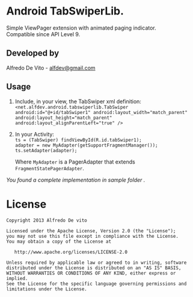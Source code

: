 Android TabSwiperLib.
============================================

Simple ViewPager extension with animated paging indicator.  
Compatible since API Level 9.

Developed by
---

Alfredo De Vito - <alfdev@gmail.com>

Usage
---

1.  Include, in your view, the TabSwiper xml definition:  
      `<net.alfdev.android.tabswiperlib.TabSwiper
        android:id="@+id/tabSwiper1"
        android:layout_width="match_parent"
        android:layout_height="match_parent"
        android:layout_alignParentLeft="true" />`

2.  In your Activity:  
       `ts = (TabSwiper) findViewById(R.id.tabSwiper1);`  
       `adapter = new MyAdapter(getSupportFragmentManager());`  
       `ts.setAdapter(adapter);`  

     Where `MyAdapter` is a PagerAdapter that extends `FragmentStatePagerAdapter`.

*You found a complete implementation in sample folder .*  

License
=======  

    Copyright 2013 Alfredo De vito

    Licensed under the Apache License, Version 2.0 (the "License");
    you may not use this file except in compliance with the License.
    You may obtain a copy of the License at

       http://www.apache.org/licenses/LICENSE-2.0

    Unless required by applicable law or agreed to in writing, software
    distributed under the License is distributed on an "AS IS" BASIS,
    WITHOUT WARRANTIES OR CONDITIONS OF ANY KIND, either express or implied.
    See the License for the specific language governing permissions and
    limitations under the License.